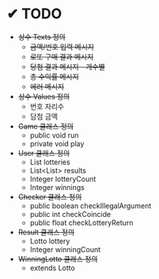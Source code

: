 # ✔ TODO
- ~~상수 Texts 정의~~
    - ~~금액/번호 입력 메시지~~
    - ~~로또 구매 결과 메시지~~
    - ~~당첨 결과 메시지 - 개수별~~
    - ~~총 수익률 메시지~~
    - ~~에러 메시지~~
- ~~상수 Values 정의~~
    - 번호 자리수
    - 담첨 금액
- ~~Game 클래스 정의~~
  - public void run
  - private void play
- ~~User 클래스 정의~~
    - List<Lotto> lotteries
    - List<List<Result>> results
    - Integer lotteryCount
    - Integer winnings
- ~~Checker 클래스 정의~~
    - public boolean checkIllegalArgument
    - public int checkCoincide
    - public float checkLotteryReturn
- ~~Result 클래스 정의~~
    - Lotto lottery
    - Integer winningCount
- ~~WinningLotto 클래스 정의~~
    - extends Lotto